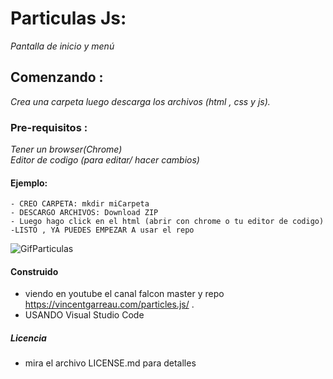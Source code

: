 # Particulas Js:
 _Pantalla de inicio y menú_

## Comenzando :
_Crea una carpeta luego descarga los archivos (html , css y js)._ 
 

### Pre-requisitos :
_Tener un browser(Chrome)_   
_Editor de codigo (para editar/ hacer cambios)_


#### Ejemplo:
```
- CREO CARPETA: mkdir miCarpeta   
- DESCARGO ARCHIVOS: Download ZIP  
- Luego hago click en el html (abrir con chrome o tu editor de codigo)  
-LISTO , YA PUEDES EMPEZAR A usar el repo
```


![GifParticulas](https://github.com/alexandrajimenezc/particulasJS/blob/master/particulas.gif)  


  





#### Construido
 - viendo en youtube el canal falcon master y repo https://vincentgarreau.com/particles.js/  .  
 - USANDO Visual Studio Code  


##### Licencia 
 - mira el archivo LICENSE.md para detalles
